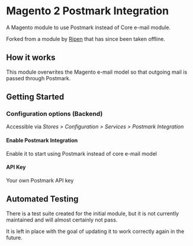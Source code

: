 Magento 2 Postmark Integration
==================
A Magento module to use Postmark instead of Core e-mail module.

Forked from a module by [Ripen](https://www.ripen.com/) that has since been taken offline.

## How it works
This module overwrites the Magento e-mail model so that outgoing mail is passed through Postmark.


## Getting Started

### Configuration options (Backend)
Accessible via *Stores > Configuration > Services > Postmark Integration*

#### Enable Postmark Integration
Enable it to start using Postmark instead of core e-mail model

#### API Key
Your own Postmark API key


## Automated Testing

There is a test suite created for the initial module, but it is not currently maintained and will almost certainly not pass.

It is left in place with the goal of updating it to work correctly again in the future.
